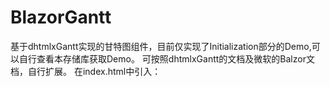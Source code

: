 # BlazorGantt
基于dhtmlxGantt实现的甘特图组件，目前仅实现了Initialization部分的Demo,可以自行查看本存储库获取Demo。
可按照dhtmlxGantt的文档及微软的Balzor文档，自行扩展。
在index.html中引入：
<link href="_content/BlazorGantt/index.css" rel="stylesheet" />
<script src="_content/BlazorGantt/index.js" type="module"></script>
